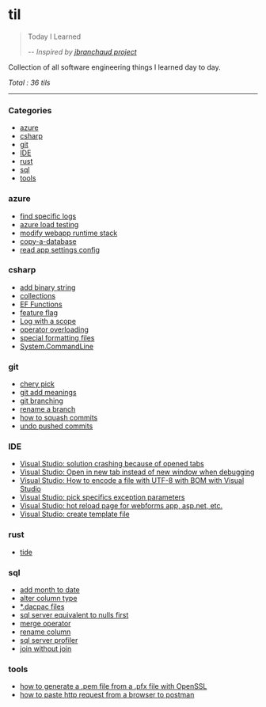 # til
> Today I Learned
> 
> -- <cite>Inspired by [jbranchaud project](https://github.com/jbranchaud/til)</cite>

Collection of all software engineering things I learned day to day.

_Total : 36 tils_

---

### Categories

* [azure](#azure)
* [csharp](#csharp)
* [git](#git)
* [IDE](#IDE)
* [rust](#rust)
* [sql](#sql)
* [tools](#tools)

### azure
- [find specific logs](azure/KQL/find-specific-logs.md)
- [azure load testing](azure/azure-load-testing.md)
- [modify webapp runtime stack](azure/modify-webapp-runtime-stack.md)
- [copy-a-database](azure/copy-a-database.md)
- [read app settings config](azure/read-app-settings-configurations.md)

### csharp
- [add binary string](csharp/add-binary-string.md)
- [collections](csharp/collections.md)
- [EF Functions](csharp/ef-functions.md)
- [feature flag](csharp/feature-flag.md)
- [Log with a scope](csharp/logging-scope.md)
- [operator overloading](csharp/operator-overload.md)
- [special formatting files](csharp/special-formatting-files.md)
- [System.CommandLine](csharp/system-command-line.md)

### git
- [chery pick](git/cherry-pick.md)
- [git add meanings](git/git-add-meanings.md)
- [git branching](./git/git-branching.md)
- [rename a branch](git/rename-a-branch.md)
- [how to squash commits](git/squashing-commits.md)
- [undo pushed commits](git/undo-pushed-commits.md)

### IDE
- [Visual Studio: solution crashing because of opened tabs](IDE/visual-studio/solution-crashing-because-opened-tabs.md)
- [Visual Studio: Open in new tab instead of new window when debugging](IDE/visual-studio/debug-new-tab.md)
- [Visual Studio: How to encode a file with UTF-8 with BOM with Visual Studio](IDE/visual-studio/encode-with-utf8-with-bom.md)
- [Visual Studio: pick specifics exception parameters](IDE/visual-studio/pick-specifics-exception-parameters.md)
- [Visual Studio: hot reload page for webforms app, asp.net, etc.](IDE/visual-studio/hot-reload-page.md)
- [Visual Studio: create template file](IDE/visual-studio/create-template-file.md)

### rust
- [tide](rust/libraries/tide.md)

### sql
- [add month to date](sql/t-sql/add-month-to-date.md)
- [alter column type](sql/t-sql/alter-column-type.md)
- [\*.dacpac files](sql/t-sql/dacpac-files.md)
- [sql server equivalent to nulls first](sql/t-sql/equivalent-to-nulls-first.md)
- [merge operator](sql/t-sql/merge-operator.md)
- [rename column](sql/t-sql/rename-column.md)
- [sql server profiler](sql/t-sql/sql-server-profiler.md)
- [join without join](sql/join-without-join.md)

### tools
- [how to generate a .pem file from a .pfx file with OpenSSL](tools/openssl/pfx-to-pem.md)
- [how to paste http request from a browser to postman](tools/postman/how-to-paste-request-from-browser.md)
